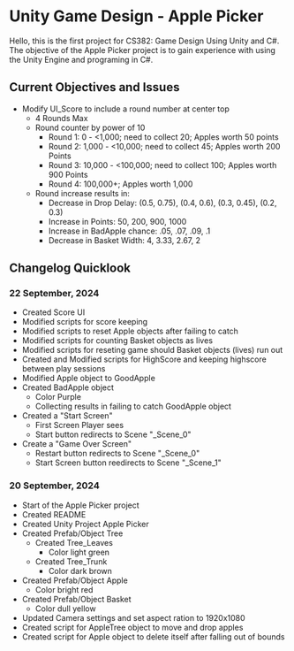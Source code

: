 # Unity Game Design - Apple Picker

Hello, this is the first project for CS382: Game Design Using Unity and C#. The objective of the Apple Picker project is to gain experience with using the Unity Engine and programing in C#. 

## Current Objectives and Issues

- Modify UI_Score to include a round number at center top
    - 4 Rounds Max
    - Round counter by power of 10
        - Round 1: 0 - <1,000; need to collect 20; Apples worth 50 points
        - Round 2: 1,000 - <10,000; need to collect 45; Apples worth 200 Points
        - Round 3: 10,000 - <100,000; need to collect 100; Apples worth 900 Points
        - Round 4: 100,000+; Apples worth 1,000
    - Round increase results in:
        - Decrease in Drop Delay: (0.5, 0.75), (0.4, 0.6), (0.3, 0.45), (0.2, 0.3)
        - Increase in Points: 50, 200, 900, 1000
        - Increase in BadApple chance: .05, .07, .09, .1
        - Decrease in Basket Width: 4, 3.33, 2.67, 2

## Changelog Quicklook

### 22 September, 2024

- Created Score UI
- Modified scripts for score keeping
- Modified scripts to reset Apple objects after failing to catch
- Modified scripts for counting Basket objects as lives
- Modified scripts for reseting game should Basket objects (lives) run out
- Created and Modified scripts for HighScore and keeping highscore between play sessions
- Modified Apple object to GoodApple
- Created BadApple object
    - Color Purple
    - Collecting results in failing to catch GoodApple object
- Created a "Start Screen"
    - First Screen Player sees
    - Start button redirects to Scene "_Scene_0"
- Create a "Game Over Screen"
    - Restart button redirects to Scene "_Scene_0"
    - Start Screen button reedirects to Scene "_Scene_1"

### 20 September, 2024

- Start of the Apple Picker project
- Created README
- Created Unity Project Apple Picker
- Created Prefab/Object Tree
    - Created Tree_Leaves
        - Color light green
    - Created Tree_Trunk
        - Color dark brown
- Created Prefab/Object Apple
    - Color bright red
- Created Prefab/Object Basket
    - Color dull yellow
- Updated Camera settings and set aspect ration to 1920x1080
- Created script for AppleTree object to move and drop apples
- Created script for Apple object to delete itself after falling out of bounds